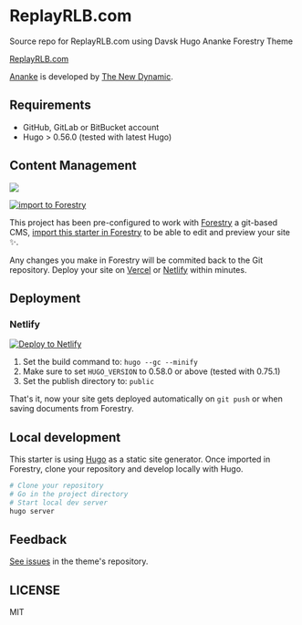 # ReplayRLB.com 

Source repo for ReplayRLB.com using Davsk Hugo Ananke Forestry Theme

[ReplayRLB.com](https://ReplayRLB.com/robots.txt)

[Ananke](https://github.com/theNewDynamic/gohugo-theme-ananke) is developed by [The New Dynamic](https://www.thenewdynamic.com/).

## Requirements

- GitHub, GitLab or BitBucket account
- Hugo > 0.56.0 (tested with latest Hugo)

## Content Management

![](static/images/ananke-forestry.jpg)

[![import to Forestry](https://assets.forestry.io/import-to-forestryK.svg)](https://app.forestry.io/quick-start?repo=forestryio/hugo-ananke-forestry&engine=hugo&version=0.75.1)

This project has been pre-configured to work with [Forestry](https://forestry.io) a git-based CMS, [import this starter in Forestry](https://app.forestry.io/quick-start?repo=forestryio/hugo-ananke-forestry&engine=hugo&version=0.75.1) to be able to edit and preview your site ✨.

Any changes you make in Forestry will be commited back to the Git repository. Deploy your site on [Vercel](#vercel) or [Netlify](#netlify) within minutes.

## Deployment

### Netlify

[![Deploy to Netlify](https://www.netlify.com/img/deploy/button.svg)](https://app.netlify.com/start/deploy?repository=https://github.com/forestryio/hugo-ananke-forestry)

1. Set the build command to: `hugo --gc --minify`
1. Make sure to set `HUGO_VERSION` to 0.58.0 or above (tested with 0.75.1)
1. Set the publish directory to: `public`

That's it, now your site gets deployed automatically on `git push` or when saving documents from Forestry.

## Local development

This starter is using [Hugo](https://gohugo.io) as a static site generator.
Once imported in Forestry, clone your repository and develop locally with Hugo.

```bash
# Clone your repository
# Go in the project directory
# Start local dev server
hugo server
```

## Feedback

[See issues](https://github.com/theNewDynamic/gohugo-theme-ananke/issues) in the theme's repository.

## LICENSE

MIT
